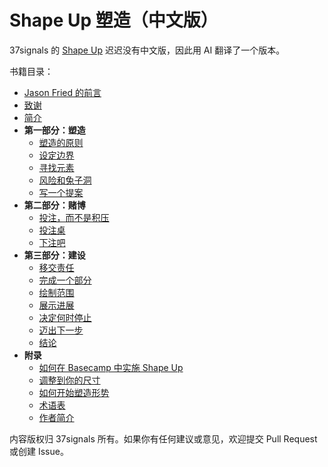 # Shape Up 塑造（中文版）

37signals 的 [Shape Up](https://basecamp.com/shapeup) 迟迟没有中文版，因此用 AI 翻译了一个版本。

书籍目录：

- [Jason Fried 的前言](zh/0.1-foreword.md)
- [致谢](zh/0.2-acknowledgements.md)
- [简介](zh/0.3-chapter-01.md)
- **第一部分：塑造**
  - [塑造的原则](zh/1.1-chapter-02.md)
  - [设定边界](zh/1.2-chapter-03.md)
  - [寻找元素](zh/1.3-chapter-04.md)
  - [风险和兔子洞](zh/1.4-chapter-05.md)
  - [写一个提案](zh/1.5-chapter-06.md)
- **第二部分：赌博**
  - [投注，而不是积压](zh/2.1-chapter-07.md)
  - [投注桌](zh/2.2-chapter-08.md)
  - [下注吧](zh/2.3-chapter-09.md)
- **第三部分：建设**
  - [移交责任](zh/3.1-chapter-10.md)
  - [完成一个部分](zh/3.2-chapter-11.md)
  - [绘制范围](zh/3.3-chapter-12.md)
  - [展示进展](zh/3.4-chapter-13.md)
  - [决定何时停止](zh/3.5-chapter-14.md)
  - [迈出下一步](zh/3.6-chapter-15.md)
  - [结论](zh/3.7-conclusion.md)
- **附录**
  - [如何在 Basecamp 中实施 Shape Up](zh/4.0-appendix-01.md)
  - [调整到你的尺寸](zh/4.1-appendix-02.md)
  - [如何开始塑造形势](zh/4.2-appendix-03.md)
  - [术语表](zh/4.5-appendix-06.md)
  - [作者简介](zh/4.6-appendix-07.md)

内容版权归 37signals 所有。如果你有任何建议或意见，欢迎提交 Pull Request 或创建 Issue。
